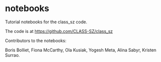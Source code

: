 # notebooks
Tutorial notebooks for the class_sz code.

The code is at https://github.com/CLASS-SZ/class_sz


Contributors to the notebooks:

Boris Bolliet, Fiona McCarthy, Ola Kusiak, Yogesh Meta, Alina Sabyr, Kristen Surrao.
